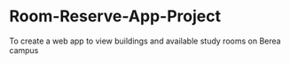 # Room-Reserve-App-Project
To create a web app to view buildings and available study rooms on Berea campus
